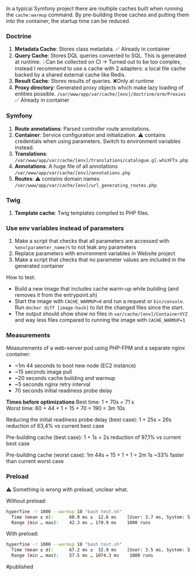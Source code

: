 In a typical Symfony project there are multiple caches built when running the `cache:warmup` command. By pre-building those caches and putting them into the container, the startup time can be reduced. 

### Doctrine 
1. **Metadata Cache**: Stores class metadata. ✅ Already in container
2. **Query Cache**: Stores DQL queries converted to SQL. This is generated at runtime. 
    💡Can be collected on CI -> Turned out to be too complex, instead I recommend to use a cache with 2 adapters: a local file cache backed by a shared external cache like Redis.
1. **Result Cache**: Stores results of queries. ❌Only at runtime
2. **Proxy directory**: Generated proxy objects which make lazy loading of entities possible. `/var/www/app/var/cache/[env]/doctrine/orm/Proxies` ✅ Already in container

### Symfony
1. **Route annotations**: Parsed controller route annotations.
2. **Container**: Service configuration and initialization. ⚠️ contains credentials when using parameters. Switch to environment variables instead.
3. **Translations**:  `/var/www/app/var/cache/[env]/translations/catalogue.gl.whsXFTx.php`
4. **Annotations**: A huge file of all annotations `/var/www/app/var/cache/[env]/annotations.php`
5. **Routes**:  ⚠️ contains domain names `/var/www/app/var/cache/[env]/url_generating_routes.php`

### Twig
1. **Template cache**: Twig templates compiled to PHP files.


### Use env variables instead of parameters
1. Make a script that checks that all parameters are accessed with `%env(parameter_name)%` to not leak any parameters
2. Replace parameters with environment variables in Website project
2. Make a script that checks that no parameter values are included in the generated container

How to test:
- Build a new image that includes cache warm-up while building (and removes it from the entrypoint.sh)
- Start the image with `CACHE_WARMUP=0` and run a request or `bin/console`. Run `docker diff [image-hash]` to list the changed files since the start. 
- The output should show show no files in `var/cache/[env]/ContainerXYZ` and way less files compared to running the image with `CACHE_WARMUP=1`

### Measurements
Measurements of a web-server pod using PHP-FPM and a separate nginx container:
- ~1m 44 seconds to boot new node (EC2 instance)
- ~15 seconds image pull
- ~20 seconds cache building and warmup
- ~5 seconds nginx retry interval
- 70 seconds initial readiness probe delay

**Times before optimizations**
Best time: 1 + 70s = 71 s  
Worst time:  60 + 44 + 1 + 15 + 70 = 190 = 3m 10s

Reducing the initial readiness probe delay (best case): 
1 + 25s = 26s  reduction of  63,4% vs current best case

Pre-building cache (best case): 
1 + 1s  = 2s  reduction of 97,1% vs current best case

Pre-building cache (worst case): 
1m 44s + 15 + 1 + 1 =  2m 1s  ~33% faster than current worst case

### Preload
⚠️  Something is wrong with preload, unclear what.

Without preload:
```bash
hyperfine -r 1000 --warmup 10 "bash test.sh"
  Time (mean ± σ):      68.9 ms ±  12.6 ms    [User: 3.7 ms, System: 5.9 ms]
  Range (min … max):    42.3 ms … 179.9 ms    1000 runs
```

With preload:
```bash
hyperfine -r 1000 --warmup 10 "bash test.sh"
  Time (mean ± σ):      67.2 ms ±  32.9 ms    [User: 3.5 ms, System: 5.5 ms]
  Range (min … max):    57.5 ms … 1074.3 ms    1000 runs
```


#published 